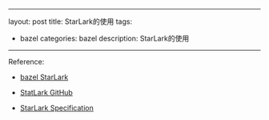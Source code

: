 
---
layout: post
title: StarLark的使用
tags:
- bazel
categories: bazel
description: StarLark的使用
---


Reference:

- [bazel StarLark](https://bazel.google.cn/rules/language)

- [StatLark GitHub](https://github.com/bazelbuild/starlark/)

- [StarLark Specification](https://github.com/bazelbuild/starlark/blob/master/spec.md)



<!-- more -->
